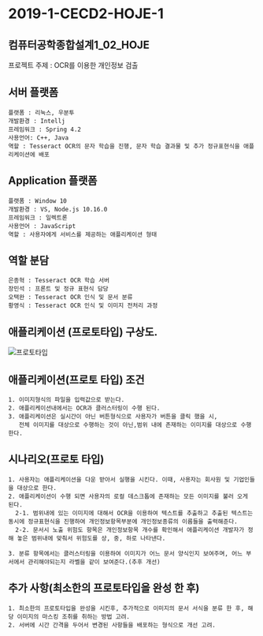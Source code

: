 # 2019-1-CECD2-HOJE-1
컴퓨터공학종합설계1_02_HOJE
----
프로젝트 주제 : OCR를 이용한 개인정보 검출

서버 플랫폼 
--------------
	플랫폼 : 리눅스, 우분투
	개발환경 : Intellj
	프레임워크 : Spring 4.2
	사용언어: C++, Java
	역할 : Tesseract OCR의 문자 학습을 진행, 문자 학습 결과물 및 추가 정규표현식을 애플리케이션에 배포

Application 플랫폼
----------------------
	플랫폼 : Window 10
	개발환경 : VS, Node.js 10.16.0
	프레임워크 : 일렉트론
	사용언어 : JavaScript 
	역할 : 사용자에게 서비스를 제공하는 애플리케이션 형태

역할 분담
---------
	은종혁 : Tesseract OCR 학습 서버
	장민석 : 프론트 및 정규 표현식 담당
	오택완 : Tesseract OCR 인식 및 문서 분류
	황영식 : Tesseract OCR 인식 및 이미지 전처리 과정


애플리케이션 (프로토타입) 구상도.
----
![프로토타입](https://user-images.githubusercontent.com/26684848/60570792-396f2880-9dad-11e9-8dbc-1324b17c4948.PNG)

애플리케이션(프로토 타입) 조건
------------------------
	1. 이미지형식의 파일을 입력값으로 받는다.
	2. 애플리케이션내에서는 OCR과 클러스터링이 수행 된다.
	3. 애플리케이션은 실시간이 아닌 버튼형식으로 사용자가 버튼을 클릭 했을 시, 
	   전체 이미지를 대상으로 수행하는 것이 아닌,범위 내에 존재하는 이미지를 대상으로 수행한다.
	
시나리오(프로토 타입)
-----------
	1. 사용자는 애플리케이션을 다운 받아서 실행을 시킨다. 이때, 사용자는 회사원 및 기업인들을 대상으로 한다.
	2. 애플리케이션이 수행 되면 사용자의 로컬 데스크톱에 존재하는 모든 이미지를 불러 오게 된다. 
	  2-1. 범위내에 있는 이미지에 대해서 OCR을 이용하여 텍스트를 추출하고 추출된 텍스트는 동시에 정규표현식을 진행하여 개인정보항목부분에 개인정보종류의 이름들을 출력해준다.
	  2-2. 문서시 노출 위험도 항목은 개인정보항목 개수를 확인해서 애플리케이션 개발자가 정해 놓은 범위내에 맞춰서 위험도를 상, 중, 하로 나타낸다.

	3. 분류 항목에서는 클러스터링을 이용하여 이미지가 어느 문서 양식인지 보여주며, 어느 부서에서 관리해야되는지 라벨을 같이 보여준다.(추후 개선)

추가 사항(최소한의 프로토타입을 완성 한 후)
-------
	1. 최소한의 프로토타입을 완성을 시킨후, 추가적으로 이미지의 문서 서식을 분류 한 후, 해당 이미지의 마스킹 조취를 취하는 방법 고려. 
	2. 서버에 시간 간격을 두어서 변경된 사항들을 배포하는 형식으로 개선 고려.
